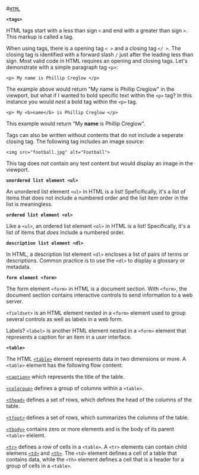 #[`HTML`](https://developer.mozilla.org/en-US/docs/Web/HTML)

**`<tags>`**

HTML tags start with a less than sign `<` and end with a greater than sign `>`. This markup is called a tag. 

When using tags, there is a opening tag `< >` and a closing tag `</ >`. The closing tag is identified with a forward slash `/` just after the leading less than sign. Most valid code in HTML requires an opening and closing tags. Let's demonstrate with a simple paragraph tag `<p>`:

    <p> My name is Phillip Creglow </p>

The example above would return "My name is Phillip Creglow" in the viewport, but what if I wanted to bold specific text within the `<p>` tag? In this instance you would *nest* a bold tag within the `<p>` tag.

    <p> My <b>name</b> is Phillip Creglow </p>

This example would return "My **name** is Phillip Creglow".

Tags can also be written without contents that do not include a seperate closing tag. The following tag includes an image source:

  `<img src="football.jpg" alt="Football">`

This tag does not contain any text content but would display an image in the viewport.


**`unordered list element <ul>`**

An unordered list element `<ul>` in HTML is a list! Speficifically, it's a list of items that does not include a numbered order and the list item order in the list is meaningless.

**`ordered list element <ol>`**

Like a `<ul>`, an ordered list element `<ol>` in HTML is a list! Specifically, it's a list of items that *does* include a numbered order.

**`description list element <dl>`**

In HTML, a description list element `<dl>` encloses a list of pairs of terms or descriptions. Common practice is to use the `<dl>` to display a glossary or metadata.  

**`form element <form>`**

The form element `<form>` in HTML is a document section. With `<form>`, the document section contains interactive controls to send information to a web server. 

`<fieldset>` is an HTML element nested in a `<form>` element used to group several controls as well as labels in a web form.

Labels? `<label>` is another HTML element nested in a `<form>` element that represents a caption for an item in a user interface. 

**`<table>`**

The HTML [`<table>`](https://developer.mozilla.org/en-US/docs/Web/HTML/Element/table) element represents data in two dimensions or more. A `<table>` element has the following flow content:

[`<caption>`](https://developer.mozilla.org/en-US/docs/Web/HTML/Element/caption) which represents the title of the table.

[`<colgroup>`](https://developer.mozilla.org/en-US/docs/Web/HTML/Element/colgroup) defines a group of columns within a `<table>`.

[`<thead>`](https://developer.mozilla.org/en-US/docs/Web/HTML/Element/thead) defines a set of rows, which defines the head of the columns of the table.

[`<tfoot>`](https://developer.mozilla.org/en-US/docs/Web/HTML/Element/tfoot) defines a set of rows, which summarizes the columns of the table. 

[`<tbody>`](https://developer.mozilla.org/en-US/docs/Web/HTML/Element/tbody) contains zero or more <tr> elements and is the body of its parent `<table>` elelemt.

[`<tr>`](https://developer.mozilla.org/en-US/docs/Web/HTML/Element/tr) defines a row of cells in a `<table>`. A `<tr>` elements can contain child elemens [`<td>`](https://developer.mozilla.org/en-US/docs/Web/HTML/Element/td) and [`<th>`](https://developer.mozilla.org/en-US/docs/Web/HTML/Element/th). The `<td>` element defines a cell of a table that contains data, while the `<th>` element defines a cell that is a header for a group of cells in a `<table>`.


